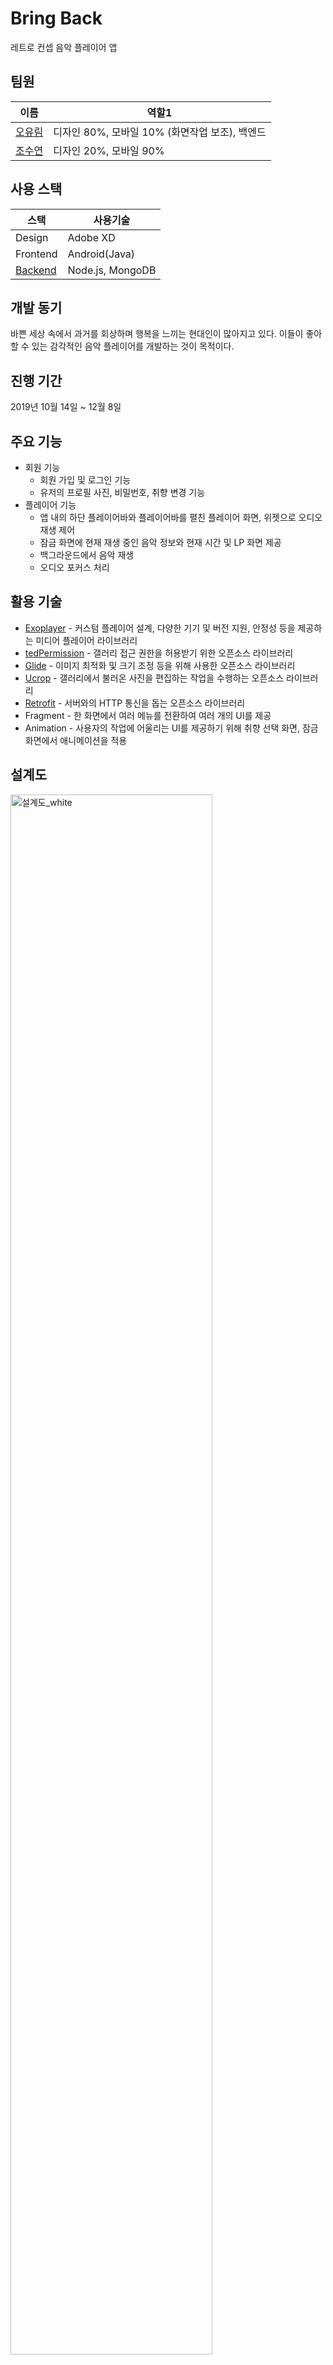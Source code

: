 # Bring Back
레트로 컨셉 음악 플레이어 앱

## 팀원

이름 | 역할1 | 
---- | ---- | 
[오유림](https://github.com/ohyr18) | 디자인 80%, 모바일 10% (화면작업 보조), 백엔드 
[조수연](https://github.com/jopopcorn) | 디자인 20%, 모바일 90%

## 사용 스택
스택 | 사용기술 | 
---- | ---- | 
Design | Adobe XD
Frontend | Android(Java)
[Backend](https://github.com/ohjooh/bringback_server) | Node.js, MongoDB

## 개발 동기
바쁜 세상 속에서 과거를 회상하며 행복을 느끼는 현대인이 많아지고 있다. 이들이 좋아할 수 있는 감각적인 음악 플레이어를 개발하는 것이 목적이다.

## 진행 기간
2019년 10월 14일 ~ 12월 8일

## 주요 기능
* 회원 기능
  * 회원 가입 및 로그인 기능
  * 유저의 프로필 사진, 비밀번호, 취향 변경 기능
* 플레이어 기능
  * 앱 내의 하단 플레이어바와 플레이어바를 펼친 플레이어 화면, 위젯으로 오디오 재생 제어
  * 잠금 화면에 현재 재생 중인 음악 정보와 현재 시간 및 LP 화면 제공
  * 백그라운드에서 음악 재생
  * 오디오 포커스 처리

## 활용 기술

* [Exoplayer](https://github.com/google/ExoPlayer) - 커스텀 플레이어 설계, 다양한 기기 및 버전 지원, 안정성 등을 제공하는 미디어 플레이어 라이브러리
* [tedPermission](https://github.com/ParkSangGwon/TedPermission) - 갤러리 접근 권한을 허용받기 위한 오픈소스 라이브러리
* [Glide](https://github.com/bumptech/glide) - 이미지 최적화 및 크기 조정 등을 위해 사용한 오픈소스 라이브러리
* [Ucrop](https://github.com/Yalantis/uCrop) - 갤러리에서 불러온 사진을 편집하는 작업을 수행하는 오픈소스 라이브러리
* [Retrofit](https://github.com/square/retrofit) - 서버와의 HTTP 통신을 돕는 오픈소스 라이브러리
* Fragment - 한 화면에서 여러 메뉴를 전환하여 여러 개의 UI를 제공
* Animation - 사용자의 작업에 어울리는 UI를 제공하기 위해 취향 선택 화면, 잠금 화면에서 애니메이션을 적용


## 설계도
<img width="80%" alt="설계도_white" src="https://user-images.githubusercontent.com/35393459/82349131-b55d7800-9a34-11ea-8259-8cf5ab565502.PNG"></img>

## 결과

#### Register
<img width="35%" alt="register" src="https://user-images.githubusercontent.com/35393459/82351284-5baa7d00-9a37-11ea-9382-2a873755b8c4.gif"></img>

#### Login
<img width="35%" alt="login" src="https://user-images.githubusercontent.com/35393459/82351280-59e0b980-9a37-11ea-9a33-7f9f44b9f8c9.gif"></img>

#### Home
<img width="35%" alt="home" src="https://user-images.githubusercontent.com/35393459/82351277-59482300-9a37-11ea-9acc-aa1759ca23a0.gif"></img>

#### Player
<img width="35%" alt="player" src="https://user-images.githubusercontent.com/35393459/82351282-5a795000-9a37-11ea-80ba-b3afbc6a338b.gif"></img>

#### Browser
<img width="35%" alt="browser" src="https://user-images.githubusercontent.com/35393459/82351273-577e5f80-9a37-11ea-96a6-8fadb547ab6c.gif"></img>

#### Playlist
<img width="35%" alt="playlist" src="https://user-images.githubusercontent.com/35393459/82351283-5b11e680-9a37-11ea-91d4-07949437c6a3.gif"></img>

#### Sharing Tastes
<img width="35%" alt="sharingTaste" src="https://user-images.githubusercontent.com/35393459/82351291-5cdbaa00-9a37-11ea-9060-d4a6635f4c34.gif"></img>

#### Search
<img width="35%" alt="search" src="https://user-images.githubusercontent.com/35393459/82351288-5c431380-9a37-11ea-9705-cd2e2cc83ce1.gif"></img>

